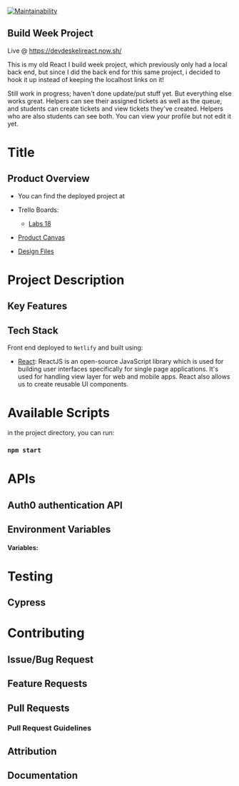 [![Maintainability](https://api.codeclimate.com/v1/badges/aaf684998357f6c7364c/maintainability)](https://codeclimate.com/github/evoingram/bw4React/maintainability)

## Build Week Project

Live @ https://devdeskelireact.now.sh/

This is my old React I build week project, which previously only had a local back end, but since I did the back end for this same project, i decided to hook it up instead of keeping the localhost links on it!

Still work in progress; haven't done update/put stuff yet.  But everything else works great.  Helpers can see their assigned tickets as well as the queue, and students can create tickets and view tickets they've created.  Helpers who are also students can see both.  You can view your profile but not edit it yet.


# Title

## Product Overview

* You can find the deployed project at 

* Trello Boards: 
    - [Labs 18]()

* [Product Canvas]()

* [Design Files]()

# Project Description



## Key Features

## Tech Stack

Front end deployed to `Netlify` and built using:

- [React](https://www.apollographql.com/): ReactJS is an open-source JavaScript library which is used for building user interfaces specifically for single page applications. It's used for handling view layer for web and mobile apps. React also allows us to create reusable UI components.

# Available Scripts 

in the project directory, you can run: 

### `npm start`

# APIs

## Auth0 authentication API 

## Environment Variables

#### Variables:
   
# Testing

## Cypress

# Contributing

## Issue/Bug Request

## Feature Requests

## Pull Requests

### Pull Request Guidelines

## Attribution

## Documentation
